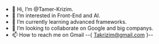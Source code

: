 - 👋 Hi, I’m @Tamer-Krizim.
- 👀 I’m interested in Front-End and AI.
- 🌱 I’m currently learning advanced frameworks.
- 💞️ I’m looking to collaborate on Google and big companys.
- 📫 How to reach me on Gmail --{ Takrizim@gmail.com }--

<!---
Tamer-krizim/Tamer-krizim is a ✨ special ✨ repository because its `README.md` (this file) appears on your GitHub profile.
You can click the Preview link to take a look at your changes.
--->
